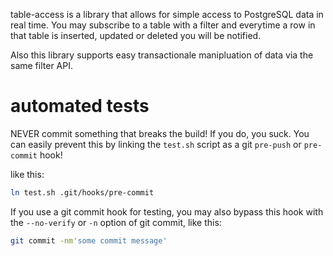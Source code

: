 table-access is a library that allows for simple access to PostgreSQL data in
real time. You may subscribe to a table with a filter and everytime a row in
that table is inserted, updated or deleted you will be notified.

Also this library supports easy transactionale manipluation of data via the
same filter API.

# automated tests
NEVER commit something that breaks the build! If you do, you suck. You can
easily prevent this by linking the `test.sh` script as a git `pre-push` or
`pre-commit` hook!

like this:
```bash
ln test.sh .git/hooks/pre-commit
```

If you use a git commit hook for testing, you may also bypass this hook with
the `--no-verify` or `-n` option of git commit, like this:
```bash
git commit -nm'some commit message'
```
